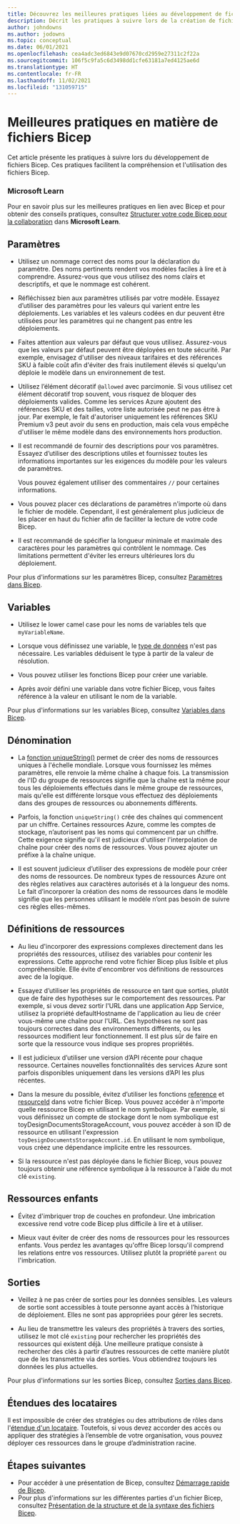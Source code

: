 ```yaml
---
title: Découvrez les meilleures pratiques liées au développement de fichiers Bicep
description: Décrit les pratiques à suivre lors de la création de fichiers Bicep afin qu'ils fonctionnent bien et soient faciles à gérer.
author: johndowns
ms.author: jodowns
ms.topic: conceptual
ms.date: 06/01/2021
ms.openlocfilehash: cea4adc3ed6843e9d07670cd2959e27311c2f22a
ms.sourcegitcommit: 106f5c9fa5c6d3498dd1cfe63181a7ed4125ae6d
ms.translationtype: HT
ms.contentlocale: fr-FR
ms.lasthandoff: 11/02/2021
ms.locfileid: "131059715"
---
```

# <a name="best-practices-for-bicep"></a>Meilleures pratiques en matière de fichiers Bicep

Cet article présente les pratiques à suivre lors du développement de fichiers Bicep. Ces pratiques facilitent la compréhension et l'utilisation des fichiers Bicep.

### <a name="microsoft-learn"></a>Microsoft Learn

Pour en savoir plus sur les meilleures pratiques en lien avec Bicep et pour obtenir des conseils pratiques, consultez [Structurer votre code Bicep pour la collaboration](/learn/modules/structure-bicep-code-collaboration/) dans **Microsoft Learn**.

## <a name="parameters"></a>Paramètres

* Utilisez un nommage correct des noms pour la déclaration du paramètre. Des noms pertinents rendent vos modèles faciles à lire et à comprendre. Assurez-vous que vous utilisez des noms clairs et descriptifs, et que le nommage est cohérent.

* Réfléchissez bien aux paramètres utilisés par votre modèle. Essayez d’utiliser des paramètres pour les valeurs qui varient entre les déploiements. Les variables et les valeurs codées en dur peuvent être utilisées pour les paramètres qui ne changent pas entre les déploiements.

* Faites attention aux valeurs par défaut que vous utilisez. Assurez-vous que les valeurs par défaut peuvent être déployées en toute sécurité. Par exemple, envisagez d'utiliser des niveaux tarifaires et des références SKU à faible coût afin d'éviter des frais inutilement élevés si quelqu'un déploie le modèle dans un environnement de test.

* Utilisez l’élément décoratif `@allowed` avec parcimonie. Si vous utilisez cet élément décoratif trop souvent, vous risquez de bloquer des déploiements valides. Comme les services Azure ajoutent des références SKU et des tailles, votre liste autorisée peut ne pas être à jour. Par exemple, le fait d'autoriser uniquement les références SKU Premium v3 peut avoir du sens en production, mais cela vous empêche d'utiliser le même modèle dans des environnements hors production.

* Il est recommandé de fournir des descriptions pour vos paramètres. Essayez d’utiliser des descriptions utiles et fournissez toutes les informations importantes sur les exigences du modèle pour les valeurs de paramètres.

  Vous pouvez également utiliser des commentaires `//` pour certaines informations.

* Vous pouvez placer ces déclarations de paramètres n'importe où dans le fichier de modèle. Cependant, il est généralement plus judicieux de les placer en haut du fichier afin de faciliter la lecture de votre code Bicep.

* Il est recommandé de spécifier la longueur minimale et maximale des caractères pour les paramètres qui contrôlent le nommage. Ces limitations permettent d'éviter les erreurs ultérieures lors du déploiement.

Pour plus d'informations sur les paramètres Bicep, consultez [Paramètres dans Bicep](parameters.md).

## <a name="variables"></a>Variables

* Utilisez le lower camel case pour les noms de variables tels que `myVariableName`.

* Lorsque vous définissez une variable, le [type de données](data-types.md) n'est pas nécessaire. Les variables déduisent le type à partir de la valeur de résolution.

* Vous pouvez utiliser les fonctions Bicep pour créer une variable.

* Après avoir défini une variable dans votre fichier Bicep, vous faites référence à la valeur en utilisant le nom de la variable.

Pour plus d'informations sur les variables Bicep, consultez [Variables dans Bicep](variables.md).

## <a name="naming"></a>Dénomination

* La [fonction uniqueString()](bicep-functions-string.md#uniquestring) permet de créer des noms de ressources uniques à l'échelle mondiale. Lorsque vous fournissez les mêmes paramètres, elle renvoie la même chaîne à chaque fois. La transmission de l'ID du groupe de ressources signifie que la chaîne est la même pour tous les déploiements effectués dans le même groupe de ressources, mais qu'elle est différente lorsque vous effectuez des déploiements dans des groupes de ressources ou abonnements différents.

* Parfois, la fonction `uniqueString()` crée des chaînes qui commencent par un chiffre. Certaines ressources Azure, comme les comptes de stockage, n’autorisent pas les noms qui commencent par un chiffre. Cette exigence signifie qu'il est judicieux d'utiliser l'interpolation de chaîne pour créer des noms de ressources. Vous pouvez ajouter un préfixe à la chaîne unique.

* Il est souvent judicieux d’utiliser des expressions de modèle pour créer des noms de ressources. De nombreux types de ressources Azure ont des règles relatives aux caractères autorisés et à la longueur des noms. Le fait d’incorporer la création des noms de ressources dans le modèle signifie que les personnes utilisant le modèle n’ont pas besoin de suivre ces règles elles-mêmes.

## <a name="resource-definitions"></a>Définitions de ressources

* Au lieu d'incorporer des expressions complexes directement dans les propriétés des ressources, utilisez des variables pour contenir les expressions. Cette approche rend votre fichier Bicep plus lisible et plus compréhensible. Elle évite d'encombrer vos définitions de ressources avec de la logique.

* Essayez d’utiliser les propriétés de ressource en tant que sorties, plutôt que de faire des hypothèses sur le comportement des ressources. Par exemple, si vous devez sortir l'URL dans une application App Service, utilisez la propriété defaultHostname de l'application au lieu de créer vous-même une chaîne pour l'URL. Ces hypothèses ne sont pas toujours correctes dans des environnements différents, ou les ressources modifient leur fonctionnement. Il est plus sûr de faire en sorte que la ressource vous indique ses propres propriétés.

* Il est judicieux d’utiliser une version d’API récente pour chaque ressource. Certaines nouvelles fonctionnalités des services Azure sont parfois disponibles uniquement dans les versions d’API les plus récentes.

* Dans la mesure du possible, évitez d’utiliser les fonctions [reference](./bicep-functions-resource.md#reference) et [resourceId](./bicep-functions-resource.md#resourceid) dans votre fichier Bicep. Vous pouvez accéder à n'importe quelle ressource Bicep en utilisant le nom symbolique. Par exemple, si vous définissez un compte de stockage dont le nom symbolique est toyDesignDocumentsStorageAccount, vous pouvez accéder à son ID de ressource en utilisant l'expression `toyDesignDocumentsStorageAccount.id`. En utilisant le nom symbolique, vous créez une dépendance implicite entre les ressources.

* Si la ressource n'est pas déployée dans le fichier Bicep, vous pouvez toujours obtenir une référence symbolique à la ressource à l'aide du mot clé `existing`.

## <a name="child-resources"></a>Ressources enfants

* Évitez d'imbriquer trop de couches en profondeur. Une imbrication excessive rend votre code Bicep plus difficile à lire et à utiliser.

* Mieux vaut éviter de créer des noms de ressources pour les ressources enfants. Vous perdez les avantages qu'offre Bicep lorsqu'il comprend les relations entre vos ressources. Utilisez plutôt la propriété `parent` ou l'imbrication.

## <a name="outputs"></a>Sorties

* Veillez à ne pas créer de sorties pour les données sensibles. Les valeurs de sortie sont accessibles à toute personne ayant accès à l’historique de déploiement. Elles ne sont pas appropriées pour gérer les secrets.

* Au lieu de transmettre les valeurs des propriétés à travers des sorties, utilisez le mot clé `existing` pour rechercher les propriétés des ressources qui existent déjà. Une meilleure pratique consiste à rechercher des clés à partir d’autres ressources de cette manière plutôt que de les transmettre via des sorties. Vous obtiendrez toujours les données les plus actuelles.

Pour plus d'informations sur les sorties Bicep, consultez [Sorties dans Bicep](outputs.md).

## <a name="tenant-scopes"></a>Étendues des locataires

Il est impossible de créer des stratégies ou des attributions de rôles dans l'[étendue d'un locataire](deploy-to-tenant.md). Toutefois, si vous devez accorder des accès ou appliquer des stratégies à l’ensemble de votre organisation, vous pouvez déployer ces ressources dans le groupe d’administration racine.

## <a name="next-steps"></a>Étapes suivantes

* Pour accéder à une présentation de Bicep, consultez [Démarrage rapide de Bicep](quickstart-create-bicep-use-visual-studio-code.md).
* Pour plus d'informations sur les différentes parties d'un fichier Bicep, consultez [Présentation de la structure et de la syntaxe des fichiers Bicep](file.md).
